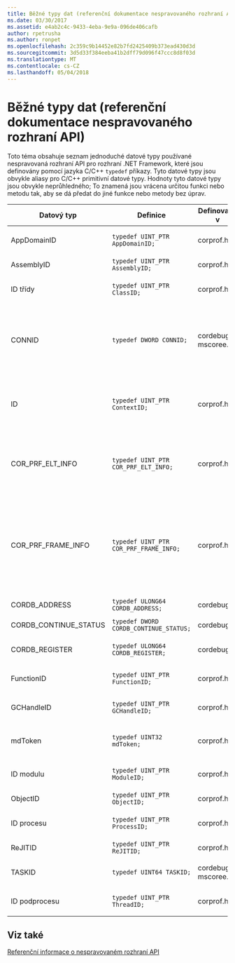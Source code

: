 ```yaml
---
title: Běžné typy dat (referenční dokumentace nespravovaného rozhraní API)
ms.date: 03/30/2017
ms.assetid: e4ab2c4c-9433-4eba-9e9a-096de406cafb
author: rpetrusha
ms.author: ronpet
ms.openlocfilehash: 2c359c9b14452e82b7fd2425409b373ead430d3d
ms.sourcegitcommit: 3d5d33f384eeba41b2dff79d096f47ccc8d8f03d
ms.translationtype: MT
ms.contentlocale: cs-CZ
ms.lasthandoff: 05/04/2018
---
```

# <a name="common-data-types-unmanaged-api-reference"></a>Běžné typy dat (referenční dokumentace nespravovaného rozhraní API)
Toto téma obsahuje seznam jednoduché datové typy používané nespravovaná rozhraní API pro rozhraní .NET Framework, které jsou definovány pomocí jazyka C/C++ `typedef` příkazy. Tyto datové typy jsou obvykle aliasy pro C/C++ primitivní datové typy. Hodnoty tyto datové typy jsou obvykle neprůhledného; To znamená jsou vrácena určitou funkci nebo metodu tak, aby se dá předat do jiné funkce nebo metody bez úprav.  
  
|Datový typ|Definice|Definované v|Popis|  
|---------------|----------------|----------------|-----------------|  
|AppDomainID|`typedef UINT_PTR AppDomainID;`|corprof.h|Identifikátor domény aplikace.|  
|AssemblyID|`typedef UINT_PTR AssemblyID;`|corprof.h|Identifikátor sestavení.|  
|ID třídy|`typedef UINT_PTR ClassID;`|corprof.h|Identifikátor spravované třídy.|  
|CONNID|`typedef DWORD CONNID;`|cordebug.h, mscoree.h|Identifikátor připojení pro vlákno, které je připojen k instanci serveru Microsoft SQL Server.|  
|ID|`typedef UINT_PTR ContextID;`|corprof.h|Identifikátor kontext přidružený konkrétní spravované vlákno.|  
|COR_PRF_ELT_INFO|`typedef UINT_PTR COR_PRF_ELT_INFO;`|corprof.h|Neprůhledného popisovače, který představuje informace o konkrétní zásobníku.|  
|COR_PRF_FRAME_INFO|`typedef UINT_PTR COR_PRF_FRAME_INFO;`|corprof.h|Neprůhledné zpracování této odkazuje na rámec zásobníku. Je platná pouze během zpětného volání, ke kterému je předán.|  
|CORDB_ADDRESS|`typedef ULONG64 CORDB_ADDRESS;`|cordebug.h|Adresu v paměti.|  
|CORDB_CONTINUE_STATUS|`typedef DWORD CORDB_CONTINUE_STATUS;`|cordebug.h|Stav pokračování.|  
|CORDB_REGISTER|`typedef ULONG64 CORDB_REGISTER;`|cordebug.h|Hodnota registru procesoru.|  
|FunctionID|`typedef UINT_PTR FunctionID;`|corprof.h|Identifikátor funkci nebo metodu.|  
|GCHandleID|`typedef UINT_PTR GCHandleID;`|corprof.h|Obslužná rutina kolekce paměti.|  
|mdToken|`typedef UINT32 mdToken;`|corprof.h|Token metadat (řádek v tabulce metadata).|  
|ID modulu|`typedef UINT_PTR ModuleID;`|corprof.h|Identifikátor modul sestavení.|  
|ObjectID|`typedef UINT_PTR ObjectID;`|corprof.h|Identifikátor objektu.|  
|ID procesu|`typedef UINT_PTR ProcessID;`|corprof.h|Identifikátor spravovaného procesu.|  
|ReJITID|`typedef UINT_PTR ReJITID;`|corprof.h|Identifikátor jitted funkce.|  
|TASKID|`typedef UINT64 TASKID;`|cordebug.h, mscoree.h|Identifikátor [iclrtask –](../../../docs/framework/unmanaged-api/hosting/iclrtask-interface.md) instance.|  
|ID podprocesu|`typedef UINT_PTR ThreadID;`|corprof.h|Identifikátor spravované vlákno.|  
  
## <a name="see-also"></a>Viz také  
 [Referenční informace o nespravovaném rozhraní API](../../../docs/framework/unmanaged-api/index.md)
